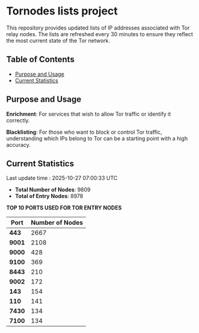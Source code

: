 # Tornodes lists project

This repository provides updated lists of IP addresses associated with Tor relay nodes. The lists are refreshed every 30 minutes to ensure they reflect the most current state of the Tor network.

## Table of Contents

- [Purpose and Usage](#purpose-and-usage)
- [Current Statistics](#current-statistics)


## Purpose and Usage

**Enrichment**: For services that wish to allow Tor traffic or identify it correctly.

**Blacklisting**: For those who want to block or control Tor traffic, understanding which IPs belong to Tor can be a starting point with a high accuracy.

## Current Statistics

Last update time : 2025-10-27 07:00:33 UTC

- **Total Number of Nodes**: 9809
- **Total of Entry Nodes**: 8978

**TOP 10 PORTS USED FOR TOR ENTRY NODES**

| **Port** | **Number of Nodes** |
|------|-----------------|
| **443**   | 2667  |
| **9001**   | 2108  |
| **9000**   | 428  |
| **9100**   | 369  |
| **8443**   | 210  |
| **9002**   | 172  |
| **143**   | 154  |
| **110**   | 141  |
| **7430**   | 134  |
| **7100**   | 134  |


